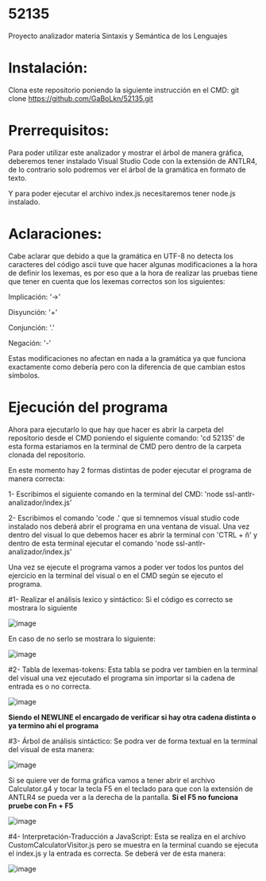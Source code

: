# 52135
Proyecto analizador materia Sintaxis y Semántica de los Lenguajes

# Instalación:
Clona este repositorio poniendo la siguiente instrucción en el CMD: git clone https://github.com/GaBoLkn/52135.git

# Prerrequisitos:
Para poder utilizar este analizador y mostrar el árbol de manera gráfica, deberemos tener instalado Visual Studio Code con la extensión de ANTLR4, de lo contrario solo podremos ver el árbol de la gramática en formato de texto.

Y para poder ejecutar el archivo index.js necesitaremos tener node.js instalado.

# Aclaraciones:
Cabe aclarar que debido a que la gramática en UTF-8 no detecta los caracteres del código ascii tuve que hacer algunas modificaciones a la hora de definir los lexemas, es por eso que a la hora de realizar las pruebas tiene que tener en cuenta que los lexemas correctos son los siguientes:

Implicación: '->'

Disyunción: '+'

Conjunción: '.'

Negación: '-'

Estas modificaciones no afectan en nada a la gramática ya que funciona exactamente como debería pero con la diferencia de que cambian estos símbolos.

# Ejecución del programa
Ahora para ejecutarlo lo que hay que hacer es abrir la carpeta del repositorio desde el CMD poniendo el siguiente comando: 'cd 52135' de esta forma estariamos en la terminal de CMD pero dentro de la carpeta clonada del repositorio.

En este momento hay 2 formas distintas de poder ejecutar el programa de manera correcta: 

1- Escribimos el siguiente comando en la terminal del CMD: 'node ssl-antlr-analizador/index.js'

2- Escribimos el comando 'code .' que si temnemos visual studio code instalado nos deberá abrir el programa en una ventana de visual. Una vez dentro del visual lo que debemos hacer es abrir la terminal con 'CTRL +  ñ' y dentro de esta terminal ejecutar el comando 'node ssl-antlr-analizador/index.js'

Una vez se ejecute el programa vamos a poder ver todos los puntos del ejercicio en la terminal del visual o en el CMD según se ejecuto el programa.

#1- Realizar el análisis lexico y sintáctico: 
Si el código es correcto se mostrara lo siguiente

![image](https://github.com/user-attachments/assets/4620337b-c519-490a-bafb-62f5b70e08fe)

En caso de no serlo se mostrara lo siguiente:

![image](https://github.com/user-attachments/assets/30f5d16d-aeb0-4788-9c06-283e6990c8c2)


#2- Tabla de lexemas-tokens: 
Esta tabla se podra ver tambien en la terminal del visual una vez ejecutado el programa sin importar si la cadena de entrada es o no correcta.

![image](https://github.com/user-attachments/assets/7fda45fd-56ab-4cb3-a0db-424bdc1fae25)

**Siendo el NEWLINE el encargado de verificar si hay otra cadena distinta o ya termino ahí el programa**

#3- Árbol de análisis sintáctico:
Se podra ver de forma textual en la terminal del visual de esta manera:

![image](https://github.com/user-attachments/assets/32371a99-8693-44f3-81b6-ee2375f7ef64)

Si se quiere ver de forma gráfica vamos a tener abrir el archivo Calculator.g4 y tocar la tecla F5 en el teclado para que con la extensión de ANTLR4 se pueda ver a la derecha de la pantalla.
**Si el F5 no funciona pruebe con Fn + F5**

![image](https://github.com/user-attachments/assets/1a901225-f413-4e01-8d65-2d8785786840)

#4- Interpretación-Traducción a JavaScript:
Esta se realiza en el archivo CustomCalculatorVisitor.js pero se muestra en la terminal cuando se ejecuta el index.js y la entrada es correcta.
Se deberá ver de esta manera: 

![image](https://github.com/user-attachments/assets/792ceada-5584-48d3-ad60-56c65ad6c3a8)
